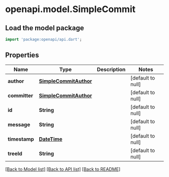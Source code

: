 # openapi.model.SimpleCommit

## Load the model package
```dart
import 'package:openapi/api.dart';
```

## Properties
Name | Type | Description | Notes
------------ | ------------- | ------------- | -------------
**author** | [**SimpleCommitAuthor**](SimpleCommitAuthor.md) |  | [default to null]
**committer** | [**SimpleCommitAuthor**](SimpleCommitAuthor.md) |  | [default to null]
**id** | **String** |  | [default to null]
**message** | **String** |  | [default to null]
**timestamp** | [**DateTime**](DateTime.md) |  | [default to null]
**treeId** | **String** |  | [default to null]

[[Back to Model list]](../README.md#documentation-for-models) [[Back to API list]](../README.md#documentation-for-api-endpoints) [[Back to README]](../README.md)


